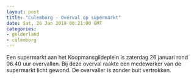 ```yaml
---
layout: post
title: "Culemborg - Overval op supermarkt"
date: Sat, 26 Jan 2019 08:21:00 GMT
categories: 
- gelderland 
- culemborg 
---
```


Een supermarkt aan het Koopmansgildeplein is zaterdag 26 januari rond 06.40 uur overvallen. Bij deze overval raakte een medewerker van de supermarkt licht gewond. De overvaller is zonder buit vertrokken.
